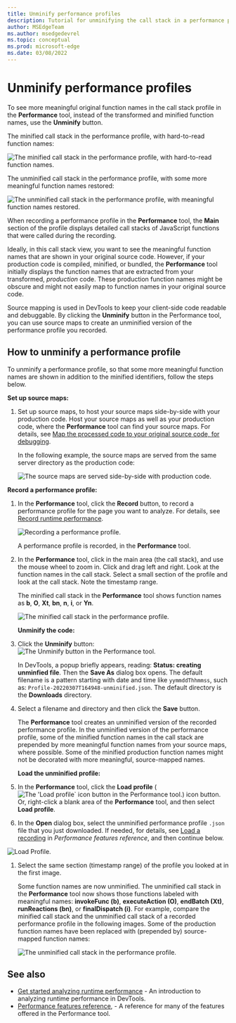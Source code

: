 ```yaml
---
title: Unminify performance profiles
description: Tutorial for unminifying the call stack in a performance profile using source maps.
author: MSEdgeTeam
ms.author: msedgedevrel
ms.topic: conceptual
ms.prod: microsoft-edge
ms.date: 03/08/2022
---
```

# Unminify performance profiles

<!-- todo: review all mentions of "source mapping" in this article - what is the relation between these 3 features/technologies?
*  source mapping and its UX/benefits
*  unminification and its UX/benefits
*  ADO secure server (for source maps) and its UX/benefits
-->

To see more meaningful original function names in the call stack profile in the **Performance** tool, instead of the transformed and minified function names, use the **Unminify** button.

The minified call stack in the performance profile, with hard-to-read function names:

![The minified call stack in the performance profile, with hard-to-read function names.](images/minified-perf-profile.msft.png)

The unminified call stack in the performance profile, with some more meaningful function names restored:

![The unminified call stack in the performance profile, with meaningful function names restored.](images/unminified-perf-profile.msft.png)

When recording a performance profile in the **Performance** tool, the **Main** section of the profile displays detailed call stacks of JavaScript functions that were called during the recording.  

Ideally, in this call stack view, you want to see the meaningful function names that are shown in your original source code.  However, if your production code is compiled, minified, or bundled, the **Performance** tool initially displays the function names that are extracted from your transformed, _production_ code.  These production function names might be obscure and might not easily map to function names in your original source code.

Source mapping is used in DevTools to keep your client-side code readable and debuggable.  By clicking the **Unminify** button in the Performance tool, you can use source maps to create an unminified version of the performance profile you recorded.


<!-- ====================================================================== -->
## How to unminify a performance profile

To unminify a performance profile, so that some more meaningful function names are shown in addition to the minified identifiers, follow the steps below.

   **Set up source maps:**

1. Set up source maps, to host your source maps side-by-side with your production code.  Host your source maps as well as your production code, where the **Performance** tool can find your source maps.<!-- Can you use ado server for secure hosting of source maps?-->  For details, see [Map the processed code to your original source code, for debugging](/microsoft-edge/devtools-guide-chromium/javascript/source-maps).

   <!-- Or, if you are just trying out this feature, you can go to a browser-based Outlook mailbox: `https://outlook.office.com`, because this web app produces minified function names on the call stack. -->

   In the following example, the source maps are served from the same server directory as the production code:

   ![The source maps are served side-by-side with production code.](images/unminify-perf-profile-sourcemaps.msft.png)
<!-- this was the best way I could come up with to describe the folder structure. https://docs.microsoft.com/en-us/dotnet/core/porting/project-structure is an example that went in a different direction but if you like it, please replace this image with a diagram -->

   <!-- a text-based format that could replace the Sources > Page tab screenshot:
   ```
   hooks.ts
   index.js
   index.ts
   isLoki
   ```
   -->

   **Record a performance profile:**

1. In the **Performance** tool, click the **Record** button, to record a performance profile for the page you want to analyze.  For details, see [Record runtime performance](/microsoft-edge/devtools-guide-chromium/evaluate-performance/reference).

   <!-- If you are just quickly trying out the feature, you can record a performance profile while you scroll through a couple of emails and click them at your inbox at the Outlook web app. -->

   ![Recording a performance profile.](../media/evaluate-performance-performance-record-highlight.msft.png)

   A performance profile is recorded, in the **Performance** tool.

1. In the **Performance** tool, click in the main area (the call stack), and use the mouse wheel to zoom in.  Click and drag left and right.  Look at the function names in the call stack.  Select a small section of the profile and look at the call stack.  Note the timestamp range.

   The minified call stack in the **Performance** tool shows function names as **b**, **O**, **Xt**, **bn**, **n**, **i**, or **Yn**.

   ![The minified call stack in the performance profile.](images/minified-perf-profile.msft.png)

   **Unminify the code:**

1. Click the **Unminify** button:
   ![The Unminify button in the Performance tool.](images/perf-profile-unminify-button.msft.png)

   In DevTools, a popup briefly appears, reading: **Status: creating unminfied file**.  Then the **Save As** dialog box opens.  The default filename is a pattern starting with date and time like `yymmddThhmmss`, such as: `Profile-20220307T164948-unminified.json`.  The default directory is the **Downloads** directory.

1. Select a filename and directory and then click the **Save** button.

   The **Performance** tool creates an unminified version of the recorded performance profile.  In the unminified version of the performance profile, some of the minified function names in the call stack are prepended by more meaningful function names from your source maps, where possible.  Some of the minified production function names might not be decorated with more meaningful, source-mapped names.

   **Load the unminified profile:**

1. In the **Performance** tool, click the **Load profile** (![The 'Load profile` icon button in the Performance tool.](images/load-profile-icon.png)) icon button.  Or, right-click a blank area of the **Performance** tool, and then select **Load profile**.

1.  In the **Open** dialog box, select the unminified performance profile `.json` file that you just downloaded.  If needed, for details, see [Load a recording](/microsoft-edge/devtools-guide-chromium/evaluate-performance/reference#load-a-recording) in _Performance features reference_, and then continue below.

   ![Load Profile.](../media/evaluate-performance-performance-refreshed-disable-javascript-samples-checkbox-off-load-profile.msft.png)

1. Select the same section (timestamp range) of the profile you looked at in the first image.

   Some function names are now unminified.  The unminified call stack in the **Performance** tool now shows those functions labeled with meaningful names: **invokeFunc (b)**, **executeAction (O)**, **endBatch (Xt)**, **runReactions (bn)**, or **finalDispatch (i)**.  For example, compare the minified call stack and the unminified call stack of a recorded performance profile in the following images.  Some of the production function names have been replaced with (prepended by) source-mapped function names:

   ![The unminified call stack in the performance profile.](images/unminified-perf-profile.msft.png)


<!-- ====================================================================== -->
## See also

* [Get started analyzing runtime performance](index.md) - An introduction to analyzing runtime performance in DevTools.
* [Performance features reference](reference.md), - A reference for many of the features offered in the Performance tool.
